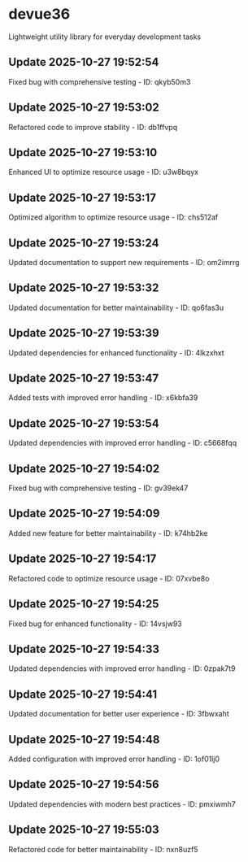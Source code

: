# devue36
Lightweight utility library for everyday development tasks

## Update 2025-10-27 19:52:54
Fixed bug with comprehensive testing - ID: qkyb50m3


## Update 2025-10-27 19:53:02
Refactored code to improve stability - ID: db1ffvpq


## Update 2025-10-27 19:53:10
Enhanced UI to optimize resource usage - ID: u3w8bqyx


## Update 2025-10-27 19:53:17
Optimized algorithm to optimize resource usage - ID: chs512af


## Update 2025-10-27 19:53:24
Updated documentation to support new requirements - ID: om2imrrg


## Update 2025-10-27 19:53:32
Updated documentation for better maintainability - ID: qo6fas3u


## Update 2025-10-27 19:53:39
Updated dependencies for enhanced functionality - ID: 4lkzxhxt


## Update 2025-10-27 19:53:47
Added tests with improved error handling - ID: x6kbfa39


## Update 2025-10-27 19:53:54
Updated dependencies with improved error handling - ID: c5668fqq


## Update 2025-10-27 19:54:02
Fixed bug with comprehensive testing - ID: gv39ek47


## Update 2025-10-27 19:54:09
Added new feature for better maintainability - ID: k74hb2ke


## Update 2025-10-27 19:54:17
Refactored code to optimize resource usage - ID: 07xvbe8o


## Update 2025-10-27 19:54:25
Fixed bug for enhanced functionality - ID: 14vsjw93


## Update 2025-10-27 19:54:33
Updated dependencies with improved error handling - ID: 0zpak7t9


## Update 2025-10-27 19:54:41
Updated documentation for better user experience - ID: 3fbwxaht


## Update 2025-10-27 19:54:48
Added configuration with improved error handling - ID: 1of01lj0


## Update 2025-10-27 19:54:56
Updated dependencies with modern best practices - ID: pmxiwmh7


## Update 2025-10-27 19:55:03
Refactored code for better maintainability - ID: nxn8uzf5

